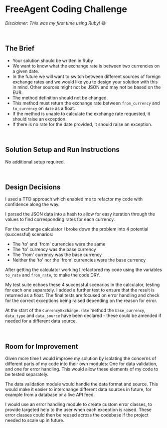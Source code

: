 # FreeAgent Coding Challenge
*Disclaimer: This was my first time using Ruby!* :sweat_smile:
<p>&nbsp;</p>

## The Brief

* Your solution should be written in Ruby
* We want to know what the exchange rate is between two currencies on a given date.
* In the future we will want to switch between different sources of foreign exchange rates and we would like you to design your solution with this in mind. Other sources might not be JSON and may not be based on the EUR.
* The method definition should not be changed.
* This method must return the exchange rate between `from_currency` and `to_currency` on `date` as a float.
* If the method is unable to calculate the exchange rate requested, it should raise an exception.
* If there is no rate for the date provided, it should raise an exception.  
<p>&nbsp;</p>

## Solution Setup and Run Instructions

No additional setup required.  
<p>&nbsp;</p>

## Design Decisions

I used a TTD approach which enabled me to refactor my code with confidence along the way.

I parsed the JSON data into a hash to allow for easy iteration through the values to find corresponding rates for each currency.

For the exchange calculator I broke down the problem into 4 potential (successful) scenarios:
* The 'to' and 'from' currencies were the same
* The 'to' currency was the base currency
* The 'from' currency was the base currency
* Neither the 'to' nor the 'from' currencies were the base currency

After getting the calculator working I refactored my code using the variables `to_rate` and `from_rate`, to make the code DRY.

My test suite echoes these 4 successful scenarios in the calculator, testing for each one separately. I added a further test to ensure that the result is returned as a float. The final tests are focused on error handling and check for the correct exceptions being raised depending on the reason for error.

At the start of the `CurrencyExchange.rate` method the `base_currency`, `data_type` and `data_source` have been declared - these could be amended if needed for a different data source.
<p>&nbsp;</p>

## Room for Improvement

Given more time I would improve my solution by isolating the concerns of different parts of my code into their own modules: One for data validation, and one for error handling. This would allow these elements of my code to be tested separately.

The data validation module would handle the data format and source. This would make it easier to interchange different data sources in future, for example from a database or a live API feed.

I would use an error handling module to create custom error classes, to provide targeted help to the user when each exception is raised. These error classes could then be reused across the codebase if the project needed to scale up in future.